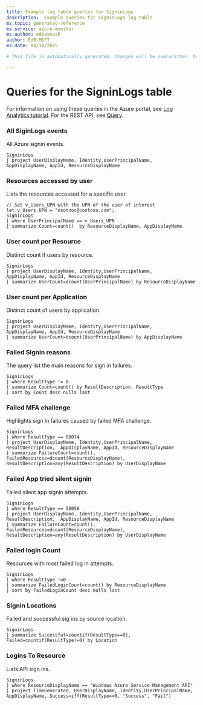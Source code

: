 ```yaml
---
title: Example log table queries for SigninLogs
description:  Example queries for SigninLogs log table
ms.topic: generated-reference
ms.service: azure-monitor
ms.author: edbaynash
author: EdB-MSFT
ms.date: 04/14/2025

# This file is automatically generated. Changes will be overwritten. Do not change this file directly. 

---
```


# Queries for the SigninLogs table

For information on using these queries in the Azure portal, see [Log Analytics tutorial](/azure/azure-monitor/logs/log-analytics-tutorial). For the REST API, see [Query](/rest/api/loganalytics/query).


### All SiginLogs events  


All Azure signin events.  

```query
SigninLogs
| project UserDisplayName, Identity,UserPrincipalName,  AppDisplayName, AppId, ResourceDisplayName
```



### Resources accessed by user  


Lists the resources accessed for a specific user.  

```query
// Set v_Users_UPN with the UPN of the user of interest
let v_Users_UPN = "osotnoc@contoso.com";
SigninLogs
| where UserPrincipalName == v_Users_UPN
| summarize Count=count()  by ResourceDisplayName, AppDisplayName
```



### User count per Resource  


Distinct count if users by resource.  

```query
SigninLogs
| project UserDisplayName, Identity,UserPrincipalName,  AppDisplayName, AppId, ResourceDisplayName
| summarize UserCount=dcount(UserPrincipalName) by ResourceDisplayName
```



### User count per Application  


Distinct count of users by application.  

```query
SigninLogs
| project UserDisplayName, Identity,UserPrincipalName,  AppDisplayName, AppId, ResourceDisplayName
| summarize UserCount=dcount(UserPrincipalName) by AppDisplayName
```



### Failed Signin reasons  


The query list the main reasons for sign in failures.  

```query
SigninLogs
| where ResultType != 0
| summarize Count=count() by ResultDescription, ResultType
| sort by Count desc nulls last
```



### Failed MFA challenge  


Highlights sign in failures caused by failed MFA challenge.  

```query
SigninLogs
| where ResultType == 50074
| project UserDisplayName, Identity,UserPrincipalName, ResultDescription,  AppDisplayName, AppId, ResourceDisplayName
| summarize FailureCount=count(), FailedResources=dcount(ResourceDisplayName), ResultDescription=any(ResultDescription) by UserDisplayName
```



### Failed App tried silent signin  


Failed silent app signin attempts.  

```query
SigninLogs
| where ResultType == 50058
| project UserDisplayName, Identity,UserPrincipalName, ResultDescription,  AppDisplayName, AppId, ResourceDisplayName
| summarize FailureCount=count(), FailedResources=dcount(ResourceDisplayName), ResultDescription=any(ResultDescription) by UserDisplayName
```



### Failed login Count  


Resources with most failed log in attempts.  

```query
SigninLogs
| where ResultType !=0
| summarize FailedLoginCount=count() by ResourceDisplayName
| sort by FailedLoginCount desc nulls last
```



### Signin Locations  


Failed and successful sig ins by source location.  

```query
SigninLogs
| summarize Successful=countif(ResultType==0), Failed=countif(ResultType!=0) by Location
```



### Logins To Resource  


Lists API sign ins.  

```query
SigninLogs
| where ResourceDisplayName == "Windows Azure Service Management API"
| project TimeGenerated, UserDisplayName, Identity,UserPrincipalName,  AppDisplayName, Success=iff(ResultType==0, "Success", "Fail")
```

